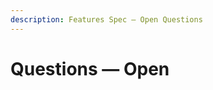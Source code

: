 ```yaml
---
description: Features Spec — Open Questions
---
```


# Questions — Open

<!-- Populate as decisions are pending for this feature set -->

